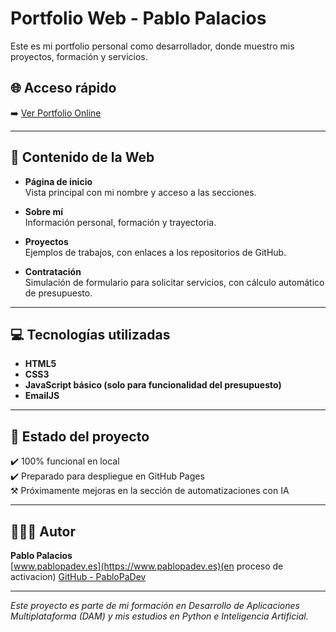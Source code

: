 # Portfolio Web - Pablo Palacios

Este es mi portfolio personal como desarrollador, donde muestro mis proyectos, formación y servicios.

## 🌐 Acceso rápido
➡️ [Ver Portfolio Online](https://pablopadev.github.io/Portfolio/)

---

## 📂 Contenido de la Web

- **Página de inicio**  
  Vista principal con mi nombre y acceso a las secciones.

- **Sobre mí**  
  Información personal, formación y trayectoria.

- **Proyectos**  
  Ejemplos de trabajos, con enlaces a los repositorios de GitHub.

- **Contratación**  
  Simulación de formulario para solicitar servicios, con cálculo automático de presupuesto.

---

## 💻 Tecnologías utilizadas

- **HTML5**
- **CSS3**
- **JavaScript básico (solo para funcionalidad del presupuesto)**
- **EmailJS**

---

## 🚀 Estado del proyecto

✔️ 100% funcional en local  
✔️ Preparado para despliegue en GitHub Pages  
⚒️ Próximamente mejoras en la sección de automatizaciones con IA  

---

## 👨🏻‍💻 Autor

**Pablo Palacios**  
[www.pablopadev.es](https://www.pablopadev.es)(en proceso de activacion)
[GitHub - PabloPaDev](https://github.com/PabloPaDev)

---

_Este proyecto es parte de mi formación en Desarrollo de Aplicaciones Multiplataforma (DAM) y mis estudios en Python e Inteligencia Artificial._

